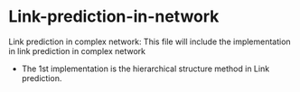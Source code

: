 # Link-prediction-in-network
Link prediction in complex network: This file will include the implementation in link prediction in complex network

* The 1st implementation is the hierarchical structure method in Link prediction.
